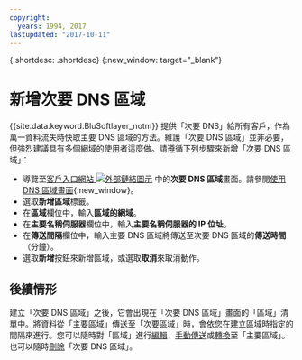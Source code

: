 ```yaml
---
copyright:
  years: 1994, 2017
lastupdated: "2017-10-11"
---
```


{:shortdesc: .shortdesc}
{:new_window: target="_blank"}

# 新增次要 DNS 區域

{{site.data.keyword.BluSoftlayer_notm}} 提供「次要 DNS」給所有客戶，作為萬一資料流失時快取主要 DNS 區域的方法。維護「次要 DNS 區域」並非必要，但強烈建議具有多個網域的使用者這麼做。請遵循下列步驟來新增「次要 DNS 區域」：

* 導覽至[客戶入口網站 ![外部鏈結圖示](../../icons/launch-glyph.svg "外部鏈結圖示")](https://control.softlayer.com/) 中的**次要 DNS 區域**畫面。請參閱[使用 DNS 區域畫面](use-dns-zones-screen.html){:new_window}。
* 選取**新增區域**標籤。
* 在**區域**欄位中，輸入**區域的網域**。
* 在**主要名稱伺服器**欄位中，輸入**主要名稱伺服器的 IP 位址**。
* 在**傳送間隔**欄位中，輸入主要 DNS 區域將傳送至次要 DNS 區域的**傳送時間**（分鐘）。
* 選取**新增**按鈕來新增區域，或選取**取消**來取消動作。

## 後續情形

建立「次要 DNS 區域」之後，它會出現在「次要 DNS 區域」畫面的「區域」清單中。將資料從「主要區域」傳送至「次要區域」時，會依您在建立區域時指定的間隔來進行。您可以隨時對「區域」進行[編輯](edit-secondary-dns-zone.html)、[手動傳送](make-manual-zone-transfer-secondary-dns.html)或[轉換](convert-secondary-dns-zone-primary-zone.html)至「主要區域」。也可以隨時[刪除](delete-secondary-dns-zone.html)「次要 DNS 區域」。

